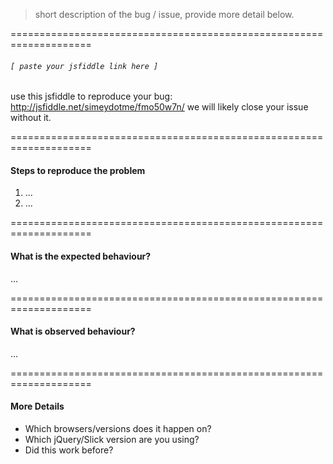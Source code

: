 > short description of the bug / issue, provide more detail below.

====================================================================

###### `[ paste your jsfiddle link here ]`

use this jsfiddle to reproduce your bug:
http://jsfiddle.net/simeydotme/fmo50w7n/
we will likely close your issue without it.

====================================================================

#### Steps to reproduce the problem

1. ...
2. ...

====================================================================

#### What is the expected behaviour?

...

====================================================================

#### What is observed behaviour?

...

====================================================================

#### More Details

-   Which browsers/versions does it happen on?
-   Which jQuery/Slick version are you using?
-   Did this work before?
